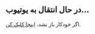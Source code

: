 <!DOCTYPE html>
<html lang="en">
<head>
  <meta charset="UTF-8">
  <title>Redirecting...</title>
  <meta http-equiv="refresh" content="1; url=https://youtube.com/@yeacats025?si=QqB9O-VouBGAcSkH">
  <script>
    // تلاش برای باز کردن مستقیم اپ یوتیوب
    window.onload = function() {
      setTimeout(function() {
        window.location.href = "vnd.youtube://youtube.com/@yeacats025";
      }, 500);
    };
  </script>
</head>
<body>
  <h2>در حال انتقال به یوتیوب...</h2>
  <p>اگر خودکار باز نشد، <a href="https://youtube.com/@yeacats025?si=QqB9O-VouBGAcSkH">اینجا کلیک کن</a>.</p>
</body>
</html>
